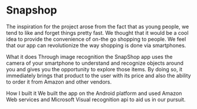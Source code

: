 # Snapshop

The inspiration for the project arose from the fact that as young people, we tend to like and forget things pretty fast. We thought that it would be a cool idea to provide the convenience of on-the go shopping to people. We feel that our app can revolutionize the way shopping is done via smartphones.

What it does
Through image recognition the SnapShop app uses the camera of your smartphone to understand and recognize objects around you and gives you the opportunity to explore those items. By doing so, it immediately brings that product to the user with its price and also the ability to order it from Amazon and other vendors.

How I built it
We built the app on the Android platform and used Amazon Web services and Microsoft Visual recognition api to aid us in our pursuit.
